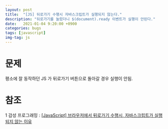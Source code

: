 ```yaml
---
layout: post
title:  "[JS] 뒤로가기 수행시 자바스크립트가 실행되지 않는다."
description: "뒤로가기를 눌렀더니 $(document).ready 이벤트가 실행이 안된다."
date:   2021-01-04 9:20:00 +0900
categories: bugs
tags: [javascript]
img-tag: js
---
```


# 문제  
평소에 잘 동작하던 JS 가 뒤로가기 버튼으로 돌아갈 경우 실행이 안됨.


# 참조
1 감성 프로그래밍 : [[JavaScript] 브라우저에서 뒤로가기 수행시, 자바스크립트가 실행되지 않는 이유][감성프로그래밍-link]

[감성프로그래밍-link]: https://programmingsummaries.tistory.com/380 

